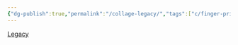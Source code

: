 ```yaml
---
{"dg-publish":true,"permalink":"/collage-legacy/","tags":["c/finger-print","c/statue","c/monalisa","c/earth","c/own-voice"],"created":"2024-01-01T16:41:32.160-05:00","updated":"2024-01-01T17:19:38.173-05:00"}
---
```



[Legacy](https://www.instagram.com/p/B0Cl0eNHmOw/)